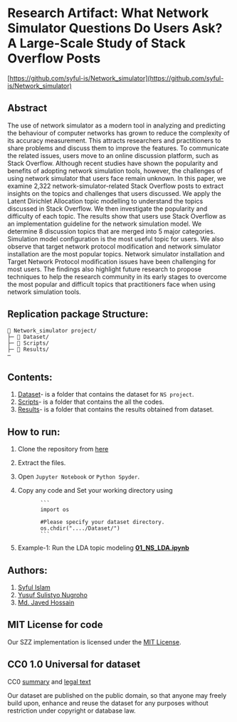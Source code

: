 # Research Artifact: What Network Simulator Questions Do Users Ask? A Large-Scale Study of Stack Overflow Posts
[https://github.com/syful-is/Network_simulator](https://github.com/syful-is/Network_simulator)

## Abstract
The use of network simulator as a modern tool in analyzing and predicting the behaviour of computer networks has grown to reduce the complexity of its accuracy measurement. This attracts researchers and practitioners to share problems and discuss them to improve the features. To communicate the related issues, users move to an online discussion platform, such as Stack Overflow. Although recent studies have shown the popularity and benefits of adopting network simulation tools, however, the challenges of using network simulator that users face remain unknown. In this paper, we examine 2,322 network-simulator-related Stack Overflow posts to extract insights on the topics and challenges that users discussed. We apply the Latent Dirichlet Allocation topic modelling to understand the topics discussed in Stack Overflow. We then investigate the popularity and difficulty of each topic. The results show that users use Stack Overflow as an implementation guideline for the network simulation model. We determine 8 discussion topics that are merged into 5 major categories. Simulation model configuration is the most useful topic for users. We also observe that target network protocol modification and network simulator installation are the most popular topics. Network simulator installation and Target Network Protocol modification issues have been challenging for most users. The findings also highlight future research to propose techniques to help the research community in its early stages to overcome the most popular and difficult topics that practitioners face when using network simulation tools.
    
## Replication package Structure:
```
📁 Network_simulator project/
├─ 📁 Dataset/
├─ 📁 Scripts/ 
├─ 📁 Results/
─
```
## Contents:
  1. [Dataset](https://github.com/syful-is/Network_simulator/tree/master/Data)- is a folder that contains the dataset for `NS project`.
  2. [Scripts](https://github.com/syful-is/Network_simulator/tree/master/Script)- is a folder that contains the all the codes. 
  3. [Results](https://github.com/syful-is/Network_simulator/tree/master/Results)- is a folder that contains the results obtained from dataset.

## How to run:
  1. Clone the repository from [here](https://github.com/syful-is/Network_simulator.git)
  2. Extract the files.
  3. Open `Jupyter Notebook` or `Python Spyder`.
  4. Copy any code and Set your working directory using 
                
                ```
                import os
                
                #Please specify your dataset directory. 
                os.chdir("..../Dataset/")
                ```
  
  4. Example-1: Run the LDA topic modeling **[01_NS_LDA.ipynb](https://github.com/syful-is/Network_simulator/blob/master/Script/01_NS_LDA.ipynb)** 

## Authors:
  1. [Syful Islam](https://syful-is.github.io/)
  2. [Yusuf Sulistyo Nugroho](https://yusufsn.github.io/)
  3. [Md. Javed Hossain](http://www.nstu.edu.bd/faculty-member/md-javed-hossain-bdr991)
  
## MIT License for code
Our SZZ implementation is licensed under the [MIT License](LICENSE).

## CC0 1.0 Universal for dataset
CC0 [summary](https://creativecommons.org/publicdomain/zero/1.0/) and [legal text](https://creativecommons.org/publicdomain/zero/1.0/legalcode)

Our dataset are published on the public domain, so that anyone may freely build upon, enhance and reuse the dataset for any purposes without restriction under copyright or database law.
